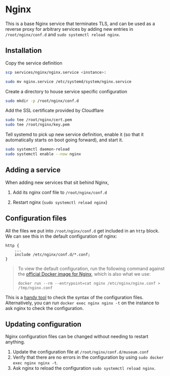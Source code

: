 # Nginx

This is a base Nginx service that terminates TLS, and can be used as a reverse
proxy for arbitrary services by adding new entries in `/root/nginx/conf.d` and
`sudo systemctl reload nginx`.

## Installation

Copy the service definition

```sh
scp services/nginx/nginx.service <instance>:

sudo mv nginx.service /etc/systemd/system/nginx.service
```

Create a directory to house service specific configuration

```sh
sudo mkdir -p /root/nginx/conf.d
```

Add the SSL certificate provided by Cloudflare

```sh
sudo tee /root/nginx/cert.pem
sudo tee /root/nginx/key.pem
```

Tell systemd to pick up new service definition, enable it (so that it
automatically starts on boot going forward), and start it.

```sh
sudo systemctl daemon-reload
sudo systemctl enable --now nginx
```

## Adding a service

When adding new services that sit behind Nginx,

1. Add its nginx conf file to `/root/nginx/conf.d`

2. Restart nginx (`sudo systemctl reload nginx`)

## Configuration files

All the files we put into `/root/nginx/conf.d` get included in an `http` block.
We can see this in the default configuration of nginx:

```
http {
    ...
    include /etc/nginx/conf.d/*.conf;
}
```

> To view the default configuration, run the following command against the
> [official Docker image for Nginx](https://hub.docker.com/_/nginx), which is
> also what we use:
>
>     docker run --rm --entrypoint=cat nginx /etc/nginx/nginx.conf > /tmp/nginx.conf

This is a [handy tool](https://nginx-playground.wizardzines.com) to check the
syntax of the configuration files. Alternatively, you can run `docker exec nginx
nginx -t` on the instance to ask nginx to check the configuration.

## Updating configuration

Nginx configuration files can be changed without needing to restart anything.

1. Update the configuration file at `/root/nginx/conf.d/museum.conf`
2. Verify that there are no errors in the configuration by using `sudo docker
   exec nginx nginx -t`.
3. Ask nginx to reload the configuration `sudo systemctl reload nginx`.
